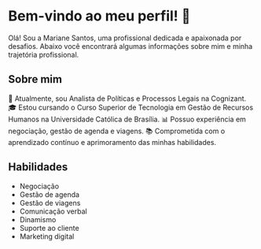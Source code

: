 # Bem-vindo ao meu perfil! 👋

Olá! Sou a Mariane Santos, uma profissional dedicada e apaixonada por desafios. Abaixo você encontrará algumas informações sobre mim e minha trajetória profissional.

## Sobre mim
💼 Atualmente, sou Analista de Políticas e Processos Legais na Cognizant.
🎓 Estou cursando o Curso Superior de Tecnologia em Gestão de Recursos Humanos na Universidade Católica de Brasília.
📊 Possuo experiência em negociação, gestão de agenda e viagens.
📚 Comprometida com o aprendizado contínuo e aprimoramento das minhas habilidades.

## Habilidades
- Negociação
- Gestão de agenda
- Gestão de viagens
- Comunicação verbal
- Dinamismo
- Suporte ao cliente
- Marketing digital

